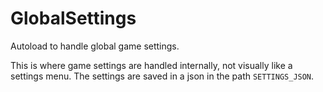 # GlobalSettings
Autoload to handle global game settings.

This is where game settings are handled internally, not visually like a settings menu. The settings are saved in a json in the path `SETTINGS_JSON`.

